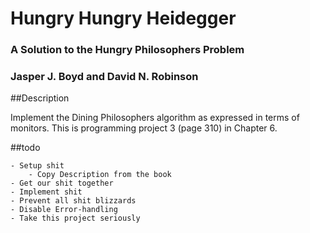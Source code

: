 # Hungry Hungry Heidegger
### A Solution to the Hungry Philosophers Problem
### Jasper J. Boyd and David N. Robinson

##Description

Implement the Dining Philosophers algorithm as expressed in terms of monitors. This is programming project 3 (page 310) in Chapter 6.

##todo

    - Setup shit
        - Copy Description from the book
    - Get our shit together
    - Implement shit
    - Prevent all shit blizzards
    - Disable Error-handling
    - Take this project seriously
